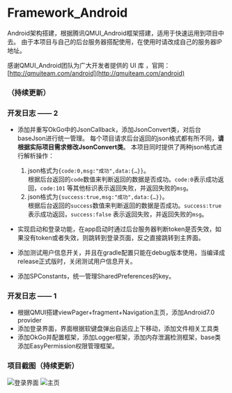 
# Framework_Android
Android架构搭建，根据腾讯QMUI_Android框架搭建，适用于快速运用到项目中去。
由于本项目与自己的后台服务器搭配使用，在使用时请改成自己的服务器IP地址。

感谢QMUI_Android团队为广大开发者提供的 UI 库 ，官网：[http://qmuiteam.com/android](http://qmuiteam.com/android)


### （持续更新）

### 开发日志 —— 2
 - 添加并重写OkGo中的JsonCallback，添加JsonConvert类，对后台baseJson进行统一管理。
   每个项目请求后台返回的json格式都有所不同，**请根据实际项目需求修改JsonConvert类**。 本项目同时提供了两种json格式进行解析操作：  
    1. json格式为`{code:0,msg:"成功",data:{…}}`。  
    根据后台返回的`code`数值来判断返回的数据是否成功。`code:0`表示成功返回，`code:101` 等其他标识表示返回失败，并返回失败的`msg`。  
    2. json格式为`{success:true,msg:"成功",data:{…}}`。  
    根据后台返回的`success`数值来判断返回的数据是否成功。`success:true`表示成功返回，`success:false` 表示返回失败，并返回失败的`msg`。
	    
- 实现启动和登录功能，在app启动时通过后台服务器判断token是否失效，如果没有token或者失效，则跳转到登录页面，反之直接跳转到主界面。
- 添加测试用户信息开关，并且在gradle配置只能在debug版本使用，当编译成release正式版时，关闭测试用户信息开关。
- 添加SPConstants，统一管理SharedPreferences的key。

### 开发日志 —— 1

- 根据QMUI搭建viewPager+fragment+Navigation主页，添加Android7.0 provider
- 添加登录界面，界面根据软键盘弹出自适应上下移动，添加文件相关工具类
- 添加OkGo并配置框架，添加Logger框架，添加内存泄漏检测框架，base类添加EasyPermission权限管理框架。

### 项目截图（持续更新）
![登录界面](https://raw.githubusercontent.com/FadedYu/Framework_Android/master/img_folder/im_login.png)
![主页](https://raw.githubusercontent.com/FadedYu/Framework_Android/master/img_folder/im_pager1.png)
